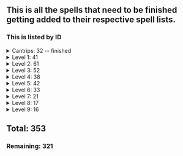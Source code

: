 ## This is all the spells that need to be finished getting added to their respective spell lists.
### This is listed by ID

<details><summary>Cantrips: 32 -- finished</summary>

- acid-splash
- blade-ward
- booming-blade
- chill-touch
- control-flames
- create-bonfire
- dancing-lights
- elementalism
- encode-thoughts
- firebolt
- friends
- frostbite
- green-flame-blade
- gust
- infestation
- light
- lightning-lure
- mage-hand
- mending
- message
- mind-sliver
- minor-illusion
- mold-earth
- poison-spray
- prestidigitation
- ray-of-frost
- shape-water
- shocking-grasp
- sword-burst
- thunderclap
- toll-the-dead
- true-strike
</details>

<details><summary>Level 1: 41</summary>

- absorb-elements
- alarm
- burning-hands
- catapult
- cause-fear
- charm-person
- chromatic-orb
- color-spray
- comprehend-languages
- detect-magic
- disguise-self
- distort-value
- earth-tremor
- expeditious-retreat
- false-life
- feathter-fall
- find-familiar
- fog-cloud
- frost-fingers
- grease
- ice-knife
- identify
- illusory-script
- jims-magic-missile
- jump
- longstrider
- mage-armor
- magic-missle
- protection-from-evil-and-good
- ray-of-sickness
- shield
- silent-image
- silvery-barbs
- sleep
- snare
- tashas-caustic-brew
- tashas-hideous-laughter
- tensers-floating-disk
- thunderwave
- unseen-servant
- witch-bolt

</details>

<details><summary>Level 2: 61</summary>

- aganazzars-scorcher
- air-bubble
- alter-self
- arcane-lock
- arcane-vigor
- augury
- blindness-deafness
- blur
- borrowed-knowledge
- cloud-of-daggers
- continual-flame
- crown-of-madness
- darkness
- darkvision
- detect-thoughts
- dragons-breath
- dust-devil
- earthbind
- enhance-ability
- enlarge-reduce
- flaming-sphere
- flock-of-familiars
- gentle-repose
- gift-of-gab
- gust-of-wind
- hold-person
- invisibility
- jims-glowing-coin
- kinetic-jaunt
- knock
- levitate
- locate-object
- magic-mouth
- magic-weapon
- maximilians-earthen-grasp
- melfs-acid-arrow
- mind-spike
- mirror-image
- misty-step
- nathairs-mischief
- mystuls-magic-aura
- phantasmal-force
- pyrotechnics
- ray-of-enfeeblement
- rimes-binding-ice
- rope-trick
- scorching-ray
- see-invisibility
- shadow-blade
- shatter
- skywrite
- snillocs-snowball-storm
- spider-climb
- spray-of-cards
- suggestion
- tashas-mind-whip
- vortex-warp
- warding-wind
- warp-sense
- web
- wither-and-bloom

</details>

<details><summary>Level 3: 52</summary>

- animate-dead
- antagonize
- ashardalons-stride
- bestow-curse
- blink
- catnap
- clairvoyance
- counterspell
- dispel-magic
- enemies-abound
- erupting-earth
- fast-friends
- fear
- feign-death
- fireball
- flame-arrows
- fly
- galders-tower
- gaseous-form
- glyph-of-warding
- haste
- hypnotic-pattern
- incite-greed
- intellect-fortress
- leomunds-tiny-hut
- life-transference
- lightning-bolt
- magic-circle
- major-image
- melfs-minute-meteors
- nondetection
- phantom-steed
- protection-from-energy
- remove-curse
- sending
- sleet-storm
- slow
- speak-with-dead
- spirit-shroud
- stinking-cloud
- summon-fey
- summon-lesser-demon
- summon-shadowspawn
- summon-undead
- thunder-step
- tidal-wave
- tiny-servant
- tongues
- vampiric-touch
- wall-of-sand
- wall-of-water
- water-breathing

</details>

<details><summary>Level 4: 38</summary>

- arcane-eye
- banishment
- blight
- charm-monster
- confusion
- conjure-minor-elementals
- control-water
- dimension-door
- divination
- elemental-bane
- evards-black-tentacles
- fabricate
- fire-shield
- galders-speedy-courier
- gate-seal
- greater-invisibility
- hallucinatory-terrain
- ice-storm
- leomunds-secret-chest
- locate-creature
- mordenkainens-faithful-hound
- mordenkainens-private-sanctum
- otilukes-resilient-sphere
- phantasmal-killer
- polymorph
- raulothims-psychic-lance
- sickening-radiance
- spirit-of-death
- stone-shape
- stoneskin
- storm-sphere
- summon-aberration
- summon-construct
- summon-elemental
- summon-greater-demon
- vitriolic-sphere
- wall-of-fire
- watery-sphere

</details>

<details><summary>Level 5: 42</summary>

- animate-objects
- bigbys-hand
- circle-of-power
- cloudkill
- cone-of-cold
- conjure-elemental
- contact-other-plane
- control-winds
- create-spelljamming-helm
- creation
- danse-macabre
- dawn
- dominate-person
- dream
- enervation
- far-step
- geas
- hold-monster
- immolation
- infernal-calling
- jallarzis-storm-of-radiance
- legend-lore
- mislead
- modify-memory
- negative-energy-flood
- passwall
- planar-binding
- rarys-telepathic-bond
- scrying
- seeming
- skill-empowerment
- steel-wind-strike
- summon-draconic-spirit
- summon-dragon
- synaptic-static
- telekinesis
- teleportation-circle
- transmute-rock
- wall-of-force
- wall-of-light
- wall-of-stone
- yolandes-regal-presence

</details>

<details><summary>Level 6: 33</summary>

- arcane-gate
- chain-lightning
- circle-of-death
- contingency
- create-homunculus
- create-undead
- disintegrate
- drawmijs-instant-summons
- eyebite
- fizbans-platinum-shield
- flesh-to-stone
- globe-of-invulnerability
- guards-and-wards
- investiture-of-flame
- investiture-of-ice
- investiture-of-stone
- investiture-of-wind
- magic-jar
- mass-suggestion
- mental-prison
- move-earth
- otilukes-freezing-sphere
- ottos-irresistible-dance
- programmed-illusion
- scatter
- soul-cage
- summon-fiend
- sunbeam
- tashas-otherworldly-guise
- tensers-transformation
- true-seeing
- wall-of-ice

</details>

<details><summary>Level 7: 21</summary>

- create-magen
- crown-of-stars
- delayed-blast-fireball
- draconic-transformation
- dream-of-the-blue-veil
- etherealness
- finger-of-death
- forcecage
- mirage-arcane
- mordenkainens-magnificant-mansion
- mordenkainens-sword
- plane-shift
- power-word-pain
- prismatic-spray
- project-image
- reverse-gravity
- sequester
- simulacrum
- symbol
- teleport
- whirlwind

</details>

<details><summary>Level 8: 17</summary>

- abi-dalzims-horrid-wilting
- antimagic-field
- antipathy-sympathy
- befuddlement
- clone
- control-weather
- demiplane
- dominate-monster
- illusory-dragon
- incendiary-cloud
- maddening-darkness
- maze
- mighty-fortress
- mind-blank
- power-word-stun
- sunburst
- telepathy

</details>

<details><summary>Level 9: 16</summary>

- astral-projection
- blade-of-disaster
- foresight
- gate
- imprisonment
- invulnerability
- mass-polymorph
- meteor-swarm
- power-word-kill
- prismatic-wall
- psychic-scream
- shapechange
- time-stop
- true-polymorph
- weird
- wish

</details>

## Total: 353
### Remaining: 321